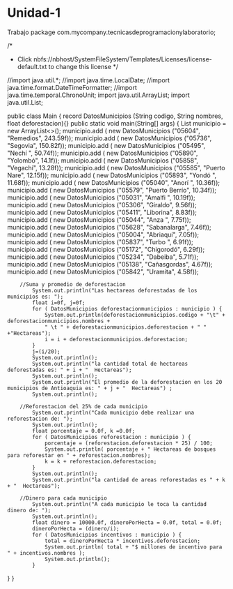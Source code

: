 # Unidad-1
Trabajo
package com.mycompany.tecnicasdeprogramacionylaboratorio;

/*
 * Click nbfs://nbhost/SystemFileSystem/Templates/Licenses/license-default.txt to change this license
 */

//import java.util.*;
//import java.time.LocalDate;
//import java.time.format.DateTimeFormatter;
//import java.time.temporal.ChronoUnit;
import java.util.ArrayList;
import java.util.List;

public class Main {
    record DatosMunicipios (String codigo, 
                        String nombres,
                        float deforestacion){}
    public static void main(String[] args) {
        List<DatosMunicipios> municipio = new ArrayList<>();
            municipio.add ( new DatosMunicipios ("05604", "Remedios", 243.59f));
            municipio.add ( new DatosMunicipios ("05736", "Segovia", 150.82f));
            municipio.add ( new DatosMunicipios ("05495", "Nechí  ", 50.74f));
            municipio.add ( new DatosMunicipios ("05890", "Yolombó", 14.1f));
            municipio.add ( new DatosMunicipios ("05858", "Vegachí", 13.28f));
            municipio.add ( new DatosMunicipios ("05585", "Puerto Nare", 12.15f));
            municipio.add ( new DatosMunicipios ("05893", "Yondó  ", 11.68f));
            municipio.add ( new DatosMunicipios ("05040", "Anorí  ", 10.36f));
            municipio.add ( new DatosMunicipios ("05579", "Puerto Berrío", 10.34f));
            municipio.add ( new DatosMunicipios ("05031", "Amalfi ", 10.19f));
            municipio.add ( new DatosMunicipios ("05306", "Giraldo", 9.56f));
            municipio.add ( new DatosMunicipios ("05411", "Liborina", 8.83f));
            municipio.add ( new DatosMunicipios ("05044", "Anza   ", 7.75f));
            municipio.add ( new DatosMunicipios ("05628", "Sabanalarga", 7.46f));
            municipio.add ( new DatosMunicipios ("05004", "Abriaquí", 7.05f));
            municipio.add ( new DatosMunicipios ("05837", "Turbo  ", 6.91f));
            municipio.add ( new DatosMunicipios ("05172", "Chigorodó", 6.29f));
            municipio.add ( new DatosMunicipios ("05234", "Dabeiba", 5.71f));
            municipio.add ( new DatosMunicipios ("05138", "Cañasgordas", 4.67f));
            municipio.add ( new DatosMunicipios ("05842", "Uramita", 4.58f));
            
        //Suma y promedio de deforestacion
            System.out.println("Las hectareas deforestadas de los municipios es: ");
            float i=0f, j=0f;
            for ( DatosMunicipios deforestacionmunicipios : municipio ) {
                System.out.println(deforestacionmunicipios.codigo + "\t" + deforestacionmunicipios.nombres +
                " \t " + deforestacionmunicipios.deforestacion + " " +"Hectareas");
                i = i + deforestacionmunicipios.deforestacion;
            }
            j=(i/20);
            System.out.println();
            System.out.println("la cantidad total de hectareas deforestadas es: " + i + "  Hectareas");
            System.out.println();
            System.out.println("El promedio de la deforestacion en los 20 municipios de Antioaquia es: " + j + "  Hectareas") ;
            System.out.println();
        
        //Reforestacion del 25% de cada municipio
            System.out.println("Cada municipio debe realizar una reforestacion de: ");
            System.out.println();
            float porcentaje = 0.0f, k =0.0f;
            for ( DatosMunicipios reforestacion : municipio ) {
                porcentaje = (reforestacion.deforestacion * 25) / 100;
                System.out.println( porcentaje + " Hectareas de bosques para reforestar en " + reforestacion.nombres);
                k = k + reforestacion.deforestacion;
            }
            System.out.println();
            System.out.println("la cantidad de areas reforestadas es " + k + "  Hectareas");
            
        //Dinero para cada municipio
            System.out.println("A cada municipio le toca la cantidad dinero de: ");
            System.out.println();
            float dinero = 10000.0f, dineroPorHecta = 0.0f, total = 0.0f;
            dineroPorHecta = (dinero/i);
            for ( DatosMunicipios incentivos : municipio ) {
                total = dineroPorHecta * incentivos.deforestacion;
                System.out.println( total + "$ millones de incentivo para  " + incentivos.nombres );
                System.out.println();
            }
   }
}
